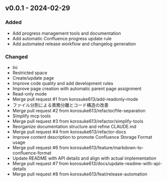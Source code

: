 ## v0.0.1 - 2024-02-29

### Added

- Add progress management tools and documentation
- Add automatic Confluence progress update rule
- Add automated release workflow and changelog generation

### Changed

- Ini
- Restricted space
- Create/update page
- Improve code quality and add development rules
- Improve page creation with automatic parent page assignment
- Read-only mode
- Merge pull request #1 from korosuke613/add-readonly-mode
- ファイル分割による責務分離とコード構造の改善
- Merge pull request #2 from korosuke613/refactor/file-separation
- Simplify mcp tools
- Merge pull request #3 from korosuke613/refactor/simplify-tools
- Reorganize documentation structure and refine CLAUDE.md
- Merge pull request #4 from korosuke613/refactor-docs
- Improve content description to promote Confluence Storage Format usage
- Merge pull request #6 from korosuke613/feature/markdown-to-confluence-format
- Update README with API details and align with actual implementation
- Merge pull request #7 from korosuke613/docs/update-readme-with-api-details
- Merge pull request #8 from korosuke613/feat/release-automation
